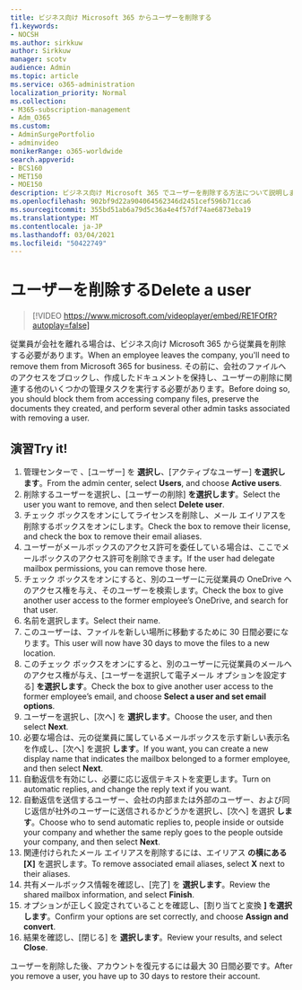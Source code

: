 ```yaml
---
title: ビジネス向け Microsoft 365 からユーザーを削除する
f1.keywords:
- NOCSH
ms.author: sirkkuw
author: Sirkkuw
manager: scotv
audience: Admin
ms.topic: article
ms.service: o365-administration
localization_priority: Normal
ms.collection:
- M365-subscription-management
- Adm_O365
ms.custom:
- AdminSurgePortfolio
- adminvideo
monikerRange: o365-worldwide
search.appverid:
- BCS160
- MET150
- MOE150
description: ビジネス向け Microsoft 365 でユーザーを削除する方法について説明します。
ms.openlocfilehash: 902bf9d22a904064562346d2451cef596b71cca6
ms.sourcegitcommit: 355bd51ab6a79d5c36a4e4f57df74ae6873eba19
ms.translationtype: MT
ms.contentlocale: ja-JP
ms.lasthandoff: 03/04/2021
ms.locfileid: "50422749"
---
```

# <a name="delete-a-user"></a><span data-ttu-id="8861b-103">ユーザーを削除する</span><span class="sxs-lookup"><span data-stu-id="8861b-103">Delete a user</span></span>

> [!VIDEO https://www.microsoft.com/videoplayer/embed/RE1FOfR?autoplay=false]

<span data-ttu-id="8861b-104">従業員が会社を離れる場合は、ビジネス向け Microsoft 365 から従業員を削除する必要があります。</span><span class="sxs-lookup"><span data-stu-id="8861b-104">When an employee leaves the company, you'll need to remove them from Microsoft 365 for business.</span></span> <span data-ttu-id="8861b-105">その前に、会社のファイルへのアクセスをブロックし、作成したドキュメントを保持し、ユーザーの削除に関連する他のいくつかの管理タスクを実行する必要があります。</span><span class="sxs-lookup"><span data-stu-id="8861b-105">Before doing so, you should block them from accessing company files, preserve the documents they created, and perform several other admin tasks associated with removing a user.</span></span>

## <a name="try-it"></a><span data-ttu-id="8861b-106">演習</span><span class="sxs-lookup"><span data-stu-id="8861b-106">Try it!</span></span>

1. <span data-ttu-id="8861b-107">管理センターで 、[ユーザー] を **選択し**、[アクティブなユーザー] **を選択します**。</span><span class="sxs-lookup"><span data-stu-id="8861b-107">From the admin center, select **Users**, and choose **Active users**.</span></span>
1. <span data-ttu-id="8861b-108">削除するユーザーを選択し、[ユーザーの削除] **を選択します**。</span><span class="sxs-lookup"><span data-stu-id="8861b-108">Select the user you want to remove, and then select **Delete user**.</span></span>
1. <span data-ttu-id="8861b-109">チェック ボックスをオンにしてライセンスを削除し、メール エイリアスを削除するボックスをオンにします。</span><span class="sxs-lookup"><span data-stu-id="8861b-109">Check the box to remove their license, and check the box to remove their email aliases.</span></span>
1. <span data-ttu-id="8861b-110">ユーザーがメールボックスのアクセス許可を委任している場合は、ここでメールボックスのアクセス許可を削除できます。</span><span class="sxs-lookup"><span data-stu-id="8861b-110">If the user had delegate mailbox permissions, you can remove those here.</span></span>
1. <span data-ttu-id="8861b-111">チェック ボックスをオンにすると、別のユーザーに元従業員の OneDrive へのアクセス権を与え、そのユーザーを検索します。</span><span class="sxs-lookup"><span data-stu-id="8861b-111">Check the box to give another user access to the former employee’s OneDrive, and search for that user.</span></span>
1. <span data-ttu-id="8861b-112">名前を選択します。</span><span class="sxs-lookup"><span data-stu-id="8861b-112">Select their name.</span></span>
1. <span data-ttu-id="8861b-113">このユーザーは、ファイルを新しい場所に移動するために 30 日間必要になります。</span><span class="sxs-lookup"><span data-stu-id="8861b-113">This user will now have 30 days to move the files to a new location.</span></span>
1. <span data-ttu-id="8861b-114">このチェック ボックスをオンにすると、別のユーザーに元従業員のメールへのアクセス権が与え、[ユーザーを選択して電子メール オプションを設定する] **を選択します**。</span><span class="sxs-lookup"><span data-stu-id="8861b-114">Check the box to give another user access to the former employee’s email, and choose **Select a user and set email options**.</span></span>
1. <span data-ttu-id="8861b-115">ユーザーを選択し、[次へ] を **選択します**。</span><span class="sxs-lookup"><span data-stu-id="8861b-115">Choose the user, and then select **Next**.</span></span>
1. <span data-ttu-id="8861b-116">必要な場合は、元の従業員に属しているメールボックスを示す新しい表示名を作成し、[次へ] を選択 **します**。</span><span class="sxs-lookup"><span data-stu-id="8861b-116">If you want, you can create a new display name that indicates the mailbox belonged to a former employee, and then select **Next**.</span></span>
1. <span data-ttu-id="8861b-117">自動返信を有効にし、必要に応じ返信テキストを変更します。</span><span class="sxs-lookup"><span data-stu-id="8861b-117">Turn on automatic replies, and change the reply text if you want.</span></span>
1. <span data-ttu-id="8861b-118">自動返信を送信するユーザー、会社の内部または外部のユーザー、および同じ返信が社外のユーザーに送信されるかどうかを選択し、[次へ] を選択 **します**。</span><span class="sxs-lookup"><span data-stu-id="8861b-118">Choose who to send automatic replies to, people inside or outside your company and whether the same reply goes to the people outside your company, and then select **Next**.</span></span>
1. <span data-ttu-id="8861b-119">関連付けられたメール エイリアスを削除するには、エイリアス **の横にある [X]** を選択します。</span><span class="sxs-lookup"><span data-stu-id="8861b-119">To remove associated email aliases, select **X** next to their aliases.</span></span>
1. <span data-ttu-id="8861b-120">共有メールボックス情報を確認し、[完了] を **選択します**。</span><span class="sxs-lookup"><span data-stu-id="8861b-120">Review the shared mailbox information, and select **Finish**.</span></span>
1. <span data-ttu-id="8861b-121">オプションが正しく設定されていることを確認し、[割り当てと変換 **] を選択します**。</span><span class="sxs-lookup"><span data-stu-id="8861b-121">Confirm your options are set correctly, and choose **Assign and convert**.</span></span>
1. <span data-ttu-id="8861b-122">結果を確認し、[閉じる] を **選択します**。</span><span class="sxs-lookup"><span data-stu-id="8861b-122">Review your results, and select **Close**.</span></span>

<span data-ttu-id="8861b-123">ユーザーを削除した後、アカウントを復元するには最大 30 日間必要です。</span><span class="sxs-lookup"><span data-stu-id="8861b-123">After you remove a user, you have up to 30 days to restore their account.</span></span>

